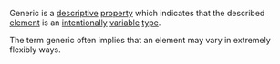 Generic is a [descriptive](https://github.com/gcassel/Modular-Organization-Terminology/blob/master/terms/description.md) [property](https://github.com/gcassel/Modular-Organization-Terminology/blob/master/terms/property.md) which indicates that the described [element](https://github.com/gcassel/Modular-Organization-Terminology/blob/master/terms/element.md) is an [intentionally](https://github.com/gcassel/Modular-Organization-Terminology/blob/master/terms/intention.md) [variable](https://github.com/gcassel/Modular-Organization-Terminology/blob/master/terms/variable.md) [type](https://github.com/gcassel/Modular-Organization-Terminology/blob/master/terms/type.md).

The term generic often implies that an element may vary in extremely flexibly ways.
